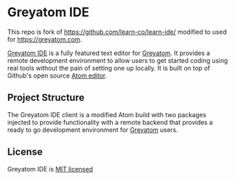 # Greyatom IDE

This repo is fork of https://github.com/learn-co/learn-ide/ modified to used for https://greyatom.com.

[Greyatom IDE](https://greyatom.com/ide) is a fully featured text editor for [Greyatom](https://greyatom.com). It provides a remote development environment to allow users to get started coding using real tools without the pain of setting one up locally. It is built on top of Github's open source [Atom editor](https://atom.io/).

## Project Structure

The Greyatom IDE client is a modified Atom build with two packages injected to provide functionality with a remote backend that provides a ready to go development environment for [Greyatom](https://greyatom.com) users.


## License

Greyatom IDE is [MIT licensed](LICENSE.md)
